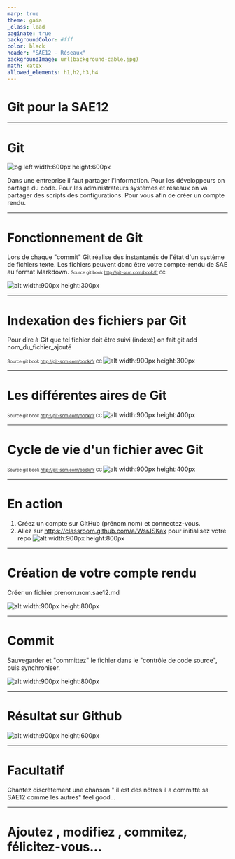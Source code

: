 ```yaml
---
marp: true
theme: gaia
_class: lead
paginate: true
backgroundColor: #fff
color: black
header: "SAE12 - Réseaux"
backgroundImage: url(background-cable.jpg)
math: katex
allowed_elements: h1,h2,h3,h4
---
```

<!-- backgroundImage: url(background-cable.jpg)-->
# Git pour la SAE12

---

# Git
<!-- backgroundImage: url()-->
![bg left width:600px height:600px](../images/baracktocat.jpg)

Dans une entreprise il faut partager l'information.
Pour les développeurs on partage du code.
Pour les administrateurs systèmes et réseaux on va partager des scripts des configurations.
Pour vous afin de créer un compte rendu.

---

# Fonctionnement de Git

Lors de chaque "commit" Git réalise des instantanés de l'état d'un système de fichiers texte. Les fichiers peuvent donc être votre compte-rendu de SAE au format Markdown.
<span style="font-size:70%"> Source git book http://git-scm.com/book/fr CC </span>

![alt width:900px height:300px](../images/git1.png)

---

# Indexation des fichiers par Git 

Pour dire à Git que tel fichier doit être suivi (indexé) on fait git add nom_du_fichier_ajouté

<span style="font-size:70%"> Source git book http://git-scm.com/book/fr CC </span>
![alt width:900px height:300px](../images/git2.png)

---

# Les différentes aires de Git

<span style="font-size:70%"> Source git book http://git-scm.com/book/fr CC </span>
![alt width:900px height:400px](../images/git4.png)


---
# Cycle de vie d'un fichier avec Git

<span style="font-size:70%"> Source git book http://git-scm.com/book/fr CC </span>
![alt width:900px height:400px](../images/git3.png)


---

# En action

1. Créez un compte sur GitHub (prénom.nom) et connectez-vous.
2. Allez sur  <https://classroom.github.com/a/WsrJSKax> pour initialisez votre repo
![alt width:900px height:800px](../images/vs1.png)

---

# Création de votre compte rendu

 Créer  un fichier prenom.nom.sae12.md

![alt width:900px height:800px](../images/vs3.png)

---

# Commit

Sauvegarder et "committez" le fichier dans le "contrôle de code source", puis synchroniser.

![alt width:900px height:800px](../images/vs4.png)

---

# Résultat sur Github

![alt width:900px height:600px](../images/gh1.png)

---

# Facultatif

Chantez discrètement une chanson   " il est des nôtres il a committé sa SAE12 comme les autres"
feel good...

---

# Ajoutez , modifiez , commitez, félicitez-vous...

